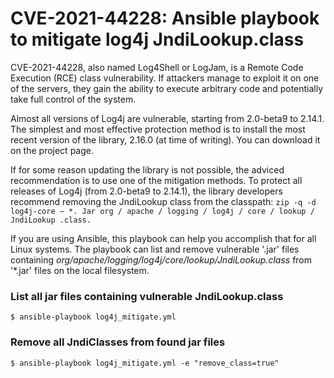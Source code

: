 # CVE-2021-44228: Ansible playbook to mitigate log4j JndiLookup.class

CVE-2021-44228, also named Log4Shell or LogJam, is a Remote Code Execution (RCE) class vulnerability. If attackers manage to exploit it on one of the servers, they gain the ability to execute arbitrary code and potentially take full control of the system.

Almost all versions of Log4j are vulnerable, starting from 2.0-beta9 to 2.14.1. The simplest and most effective protection method is to install the most recent version of the library, 2.16.0 (at time of writing). You can download it on the project page.

If for some reason updating the library is not possible, the adviced recommendation is to use one of the mitigation methods. To protect all releases of Log4j (from 2.0-beta9 to 2.14.1), the library developers recommend removing the JndiLookup class from the classpath:
`zip -q -d log4j-core – *. Jar org / apache / logging / log4j / core / lookup / JndiLookup .class.`

If you are using Ansible, this playbook can help you accomplish that for all Linux systems. The playbook can list and remove vulnerable '.jar' files containing _org/apache/logging/log4j/core/lookup/JndiLookup.class_ from '*.jar' files on the local filesystem.


### List all jar files containing vulnerable JndiLookup.class

```
$ ansible-playbook log4j_mitigate.yml
```
  
### Remove all JndiClasses from found jar files

```
$ ansible-playbook log4j_mitigate.yml -e "remove_class=true"
``` 
  
